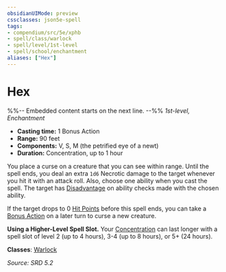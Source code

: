 ```yaml
---
obsidianUIMode: preview
cssclasses: json5e-spell
tags:
- compendium/src/5e/xphb
- spell/class/warlock
- spell/level/1st-level
- spell/school/enchantment
aliases: ["Hex"]
---
```

# Hex
%%-- Embedded content starts on the next line. --%%
*1st-level, Enchantment*  

- **Casting time:** 1 Bonus Action
- **Range:** 90 feet
- **Components:** V, S, M (the petrified eye of a newt)
- **Duration:** Concentration, up to 1 hour

You place a curse on a creature that you can see within range. Until the spell ends, you deal an extra `1d6` Necrotic damage to the target whenever you hit it with an attack roll. Also, choose one ability when you cast the spell. The target has [Disadvantage](disadvantage-xphb.md) on ability checks made with the chosen ability.

If the target drops to 0 [Hit Points](hit-points-xphb.md) before this spell ends, you can take a [Bonus Action](bonus-action-xphb.md) on a later turn to curse a new creature.

**Using a Higher-Level Spell Slot.** Your [Concentration](conditions.md#Concentration) can last longer with a spell slot of level 2 (up to 4 hours), 3-4 (up to 8 hours), or 5+ (24 hours).

**Classes**: [Warlock](list-spells-classes-warlock.md)

*Source: SRD 5.2*